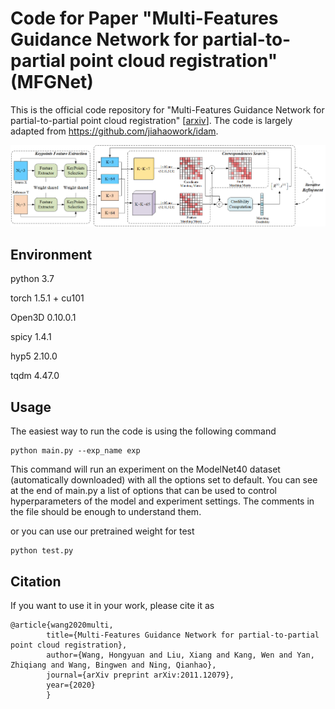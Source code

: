 # Code for Paper "Multi-Features Guidance Network for partial-to-partial point cloud registration" (MFGNet)
This is the official code repository for "Multi-Features Guidance Network for partial-to-partial point cloud registration" [[arxiv](https://arxiv.org/abs/2011.12079)]. The code is largely adapted from https://github.com/jiahaowork/idam.

![MFGNet architecture](img/Fig1.png)


## Environment
python 3.7

torch 1.5.1 + cu101

Open3D 0.10.0.1

spicy 1.4.1

hyp5 2.10.0

tqdm 4.47.0

## Usage
The easiest way to run the code is using the following command
```
python main.py --exp_name exp
```
This command will run an experiment on the ModelNet40 dataset (automatically downloaded) with all the options set to default. You can see at the end of main.py a list of options that can be used to control hyperparameters of the model and experiment settings. The comments in the file should be enough to understand them.

or you can use our pretrained weight for test
```
python test.py
```

## Citation
If you want to use it in your work, please cite it as

	@article{wang2020multi,
            title={Multi-Features Guidance Network for partial-to-partial point cloud registration},
            author={Wang, Hongyuan and Liu, Xiang and Kang, Wen and Yan, Zhiqiang and Wang, Bingwen and Ning, Qianhao},
            journal={arXiv preprint arXiv:2011.12079},
            year={2020}
            }
